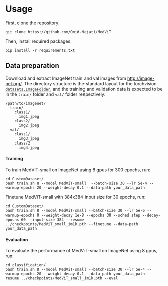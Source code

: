 # Usage

First, clone the repository:
```
git clone https://github.com/Omid-Nejati/MedViT
```
Then, install required packages.

```
pip install -r requirements.txt
```
## Data preparation

Download and extract ImageNet train and val images from http://image-net.org/.
The directory structure is the standard layout for the torchvision [`datasets.ImageFolder`](https://pytorch.org/docs/stable/torchvision/datasets.html#imagefolder), and the training and validation data is expected to be in the `train/` folder and `val/` folder respectively:

```
/path/to/imagenet/
  train/
    class1/
      img1.jpeg
    class2/
      img2.jpeg
  val/
    class1/
      img3.jpeg
    class/2
      img4.jpeg
```

#### Training

To train MedViT-small on ImageNet  using 8 gpus for 300 epochs, run:

```shell
cd CustomDataset/
bash train.sh 8 --model MedViT-small  --batch-size 30 --lr 5e-4 --warmup-epochs 20 --weight-decay 0.1 --data-path your_data_path
```
Finetune MedViT-small with 384x384 input size for 30 epochs, run:
```shell
cd CustomDataset/
bash train.sh 8 --model MedViT-small --batch-size 30 --lr 5e-6 --warmup-epochs 0 --weight-decay 1e-8 --epochs 30 --sched step --decay-epochs 60 --input-size 384 --resume ../checkpoints/MedViT_small_im1k.pth --finetune --data-path your_data_path 

```

#### Evaluation 

To evaluate the performance of MedViT-small on ImageNet using 8 gpus, run:
```shell
cd classification/
bash train.sh 8 --model MedViT-small --batch-size 30 --lr 5e-4 --warmup-epochs 20 --weight-decay 0.1 --data-path your_data_path --resume ../checkpoints/MedViT_small_im1k.pth --eval
```
